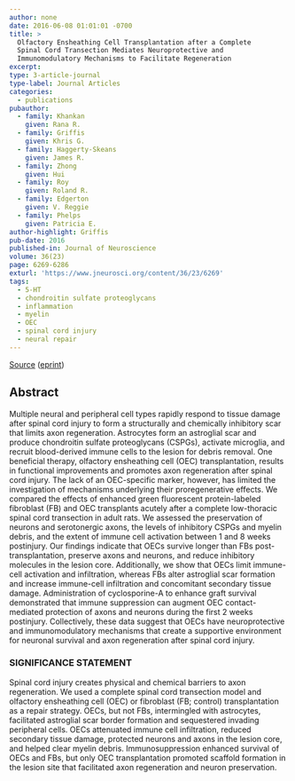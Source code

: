 ```yaml
---
author: none
date: 2016-06-08 01:01:01 -0700
title: >
  Olfactory Ensheathing Cell Transplantation after a Complete
  Spinal Cord Transection Mediates Neuroprotective and
  Immunomodulatory Mechanisms to Facilitate Regeneration
excerpt:
type: 3-article-journal
type-label: Journal Articles
categories:
  - publications
pubauthor:
  - family: Khankan
    given: Rana R.
  - family: Griffis
    given: Khris G.
  - family: Haggerty-Skeans
    given: James R.
  - family: Zhong
    given: Hui
  - family: Roy
    given: Roland R.
  - family: Edgerton
    given: V. Reggie
  - family: Phelps
    given: Patricia E.
author-highlight: Griffis
pub-date: 2016
published-in: Journal of Neuroscience
volume: 36(23)
page: 6269-6286
exturl: 'https://www.jneurosci.org/content/36/23/6269'
tags:
  - 5-HT
  - chondroitin sulfate proteoglycans
  - inflammation
  - myelin
  - OEC
  - spinal cord injury
  - neural repair
---
```


<a href="https://www.jneurosci.org/content/36/23/6269" target="_blank">Source</a> (<a href="https://www.jneurosci.org/content/36/23/6269.full.pdf" target="_blank">eprint</a>)

## Abstract

Multiple neural and peripheral cell types rapidly respond to
tissue damage after spinal cord injury to form a structurally and
chemically inhibitory scar that limits axon regeneration. Astrocytes
form an astroglial scar and produce chondroitin sulfate
proteoglycans (CSPGs), activate microglia, and recruit blood-derived
immune cells to the lesion for debris removal. One beneficial
therapy, olfactory ensheathing cell (OEC) transplantation, results
in functional improvements and promotes axon regeneration after
spinal cord injury. The lack of an OEC-specific marker, however, has
limited the investigation of mechanisms underlying their
proregenerative effects. We compared the effects of enhanced green
fluorescent protein-labeled fibroblast (FB) and OEC transplants
acutely after a complete low-thoracic spinal cord transection in
adult rats. We assessed the preservation of neurons and serotonergic
axons, the levels of inhibitory CSPGs and myelin debris, and the
extent of immune cell activation between 1 and 8 weeks postinjury.
Our findings indicate that OECs survive longer than FBs
post-transplantation, preserve axons and neurons, and reduce
inhibitory molecules in the lesion core. Additionally, we show that
OECs limit immune-cell activation and infiltration, whereas FBs
alter astroglial scar formation and increase immune-cell
infiltration and concomitant secondary tissue damage. Administration
of cyclosporine-A to enhance graft survival demonstrated that immune
suppression can augment OEC contact-mediated protection of axons and
neurons during the first 2 weeks postinjury. Collectively, these
data suggest that OECs have neuroprotective and immunomodulatory
mechanisms that create a supportive environment for neuronal
survival and axon regeneration after spinal cord injury.

### SIGNIFICANCE STATEMENT 
Spinal cord injury creates physical and chemical barriers
to axon regeneration. We used a complete spinal cord transection
model and olfactory ensheathing cell (OEC) or fibroblast (FB;
control) transplantation as a repair strategy. OECs, but not FBs,
intermingled with astrocytes, facilitated astroglial scar border
formation and sequestered invading peripheral cells. OECs attenuated
immune cell infiltration, reduced secondary tissue damage, protected
neurons and axons in the lesion core, and helped clear myelin
debris. Immunosuppression enhanced survival of OECs and FBs, but
only OEC transplantation promoted scaffold formation in the lesion
site that facilitated axon regeneration and neuron preservation.